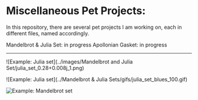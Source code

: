 # Miscellaneous Pet Projects:



In this repository, there are several pet projects I am working on, each in different files, named accordingly.

Mandelbrot & Julia Set: in progress
Apollonian Gasket: in progress

---

![Example: Julia set](../images/Mandelbrot and Julia Set/julia_set_0.28+0.008j_1.png)

![Example: Julia set](../Mandelbrot & Julia Sets/gifs/julia_set_blues_100.gif)

![Example: Mandelbrot set](mandelbrot_set_rdbu_100.gif)
